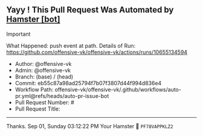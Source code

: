 ## Yayy ! This Pull Request Was Automated by [Hamster [bot]](https://github.com/npm-run-test)

> [!IMPORTANT]
> What Happened: push event at  path.
> Details of Run: https://github.com/offensive-vk/offensive-vk/actions/runs/10655134594

- Author: @offensive-vk
- Admin: @offensive-vk
- Branch:  (base) /  (head)
- Commit: eb55c87a98ad25794f7b07f3807d44f994d836e4
- Workflow Path: offensive-vk/offensive-vk/.github/workflows/auto-pr.yml@refs/heads/auto-pr-issue-bot
- Pull Request Number: #
- Pull Request Title: 

---

Thanks.
Sep 01, Sunday 03:12:22 PM
Your Hamster 🐹 <code>PF78VAPPKLZ2</code>
